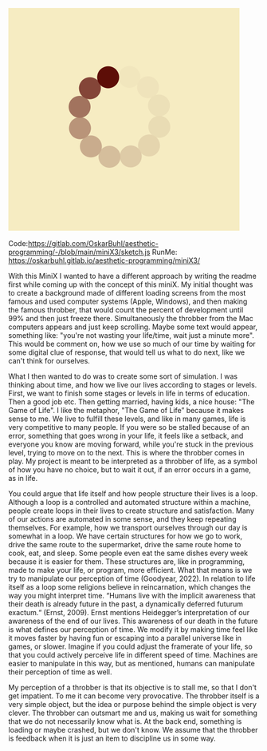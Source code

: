 ![](pic.png)

Code:https://gitlab.com/OskarBuhl/aesthetic-programming/-/blob/main/miniX3/sketch.js
RunMe: https://oskarbuhl.gitlab.io/aesthetic-programming/miniX3/

With this MiniX I wanted to have a different approach by writing the readme first while coming up with the concept of this miniX. My initial thought was to create a background made of different loading screens from the most famous and used computer systems (Apple, Windows), and then making the famous throbber, that would count the percent of development until 99% and then just freeze there. Simultaneously the throbber from the Mac computers appears and just keep scrolling. Maybe some text would appear, something like: "you're not wasting your life/time, wait just a minute more". This would be comment on, how we use so much of our time by waiting for some digital clue of response, that would tell us what to do next, like we can't think for ourselves.

What I then wanted to do was to create some sort of simulation. I was thinking about time, and how we live our lives according to stages or levels. First, we want to finish some stages or levels in life in terms of education. Then a good job etc. Then getting married, having kids, a nice house: "The Game of Life". I like the metaphor, "The Game of Life” because it makes sense to me. We live to fulfill these levels, and like in many games, life is very competitive to many people. If you were so be stalled because of an error, something that goes wrong in your life, it feels like a setback, and everyone you know are moving forward, while you're stuck in the previous level, trying to move on to the next. This is where the throbber comes in play. My project is meant to be interpreted as a throbber of life, as a symbol of how you have no choice, but to wait it out, if an error occurs in a game, as in life.

You could argue that life itself and how people structure their lives is a loop. Although a loop is a controlled and automated structure within a machine, people create loops in their lives to create structure and satisfaction. Many of our actions are automated in some sense, and they keep repeating themselves. For example, how we transport ourselves through our day is somewhat in a loop. We have certain structures for how we go to work, drive the same route to the supermarket, drive the same route home to cook, eat, and sleep. Some people even eat the same dishes every week because it is easier for them. These structures are, like in programming, made to make your life, or program, more efficient. What that means is we try to manipulate our perception of time (Goodyear, 2022). In relation to life itself as a loop some religions believe in reincarnation, which changes the way you might interpret time. “Humans live with the implicit awareness that their death is already future in the past, a dynamically deferred futurum exactum.“ (Ernst, 2009). Ernst mentions Heidegger’s interpretation of our awareness of the end of our lives. This awareness of our death in the future is what defines our perception of time. We modify it by making time feel like it moves faster by having fun or escaping into a parallel universe like in games, or slower. Imagine if you could adjust the framerate of your life, so that you could actively perceive life in different speed of time. Machines are easier to manipulate in this way, but as mentioned, humans can manipulate their perception of time as well.

My perception of a throbber is that its objective is to stall me, so that I don't get impatient. To me it can become very provocative. The throbber itself is a very simple object, but the idea or purpose behind the simple object is very clever. The throbber can outsmart me and us, making us wait for something that we do not necessarily know what is. At the back end, something is loading or maybe crashed, but we don't know. We assume that the throbber is feedback when it is just an item to discipline us in some way. 
